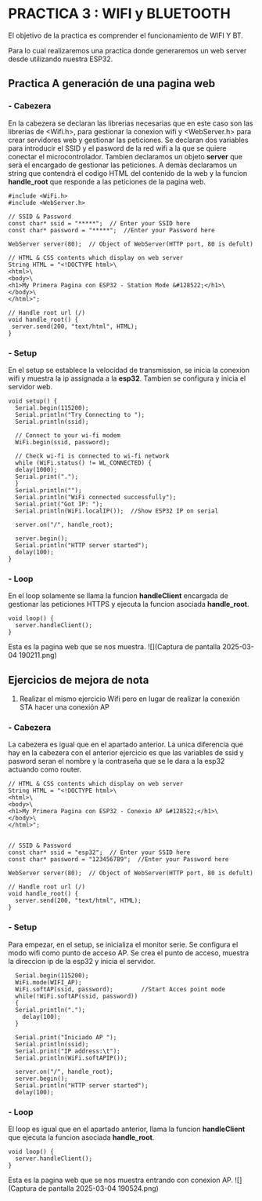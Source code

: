 # PRACTICA 3 : WIFI  y BLUETOOTH  

El objetivo de la practica es comprender el funcionamiento de WIFI Y BT.

Para lo cual realizaremos una practica  donde  generaremos un web server desde utilizando 
nuestra ESP32.

## Practica A generación de una pagina web  


### - Cabezera
En la cabezera se declaran las librerias necesarias que en este caso son las librerias de <Wifi.h>, para gestionar la conexion wifi y <WebServer.h> para crear servidores web y gestionar las peticiones. Se declaran dos variables para introducir el SSID y el pasword de la red wifi a la que se quiere conectar el microcontrolador. Tambien declaramos un objeto **server** que serà el encargado de gestionar las peticiones. A demàs declaramos un string que contendrà el codigo HTML del contenido de la web y la funcion **handle_root** que responde a las peticiones de la pagina web.

 ```
#include <WiFi.h>
#include <WebServer.h>

// SSID & Password
const char* ssid = "*****";  // Enter your SSID here
const char* password = "*****";  //Enter your Password here

WebServer server(80);  // Object of WebServer(HTTP port, 80 is defult)

// HTML & CSS contents which display on web server
String HTML = "<!DOCTYPE html>\
<html>\
<body>\
<h1>My Primera Pagina con ESP32 - Station Mode &#128522;</h1>\
</body>\
</html>";

// Handle root url (/)
void handle_root() {
  server.send(200, "text/html", HTML);
}
```

### - Setup
En el setup se establece la velocidad de transmission, se inicia la conexion wifi y muestra la ip assignada a la **esp32**. Tambien se configura y inicia el servidor web.

```
void setup() {
  Serial.begin(115200);
  Serial.println("Try Connecting to ");
  Serial.println(ssid);

  // Connect to your wi-fi modem
  WiFi.begin(ssid, password);

  // Check wi-fi is connected to wi-fi network
  while (WiFi.status() != WL_CONNECTED) {
  delay(1000);
  Serial.print(".");
  }
  Serial.println("");
  Serial.println("WiFi connected successfully");
  Serial.print("Got IP: ");
  Serial.println(WiFi.localIP());  //Show ESP32 IP on serial

  server.on("/", handle_root);

  server.begin();
  Serial.println("HTTP server started");
  delay(100); 
}
```

### - Loop
En el loop solamente se llama la funcion **handleClient** encargada de gestionar las peticiones HTTPS y ejecuta la funcion asociada **handle_root**.
```
void loop() {
  server.handleClient();
}
```

Esta es la pagina web que se nos muestra.
![](Captura de pantalla 2025-03-04 190211.png)

## Ejercicios de mejora de nota 

1. Realizar el mismo ejercicio Wifi pero en lugar de realizar la conexión STA hacer una conexión AP

### - Cabezera
La cabezera es igual que en el apartado anterior. La unica diferencia que hay en la cabezera con el anterior ejercicio es que las variables de ssid y pasword seran el nombre y la contraseña que se le dara a la esp32 actuando como router.

```
// HTML & CSS contents which display on web server
String HTML = "<!DOCTYPE html>\
<html>\
<body>\
<h1>My Primera Pagina con ESP32 - Conexio AP &#128522;</h1>\
</body>\
</html>";


// SSID & Password
const char* ssid = "esp32";  // Enter your SSID here
const char* password = "123456789";  //Enter your Password here

WebServer server(80);  // Object of WebServer(HTTP port, 80 is defult)

// Handle root url (/)
void handle_root() {
  server.send(200, "text/html", HTML);
}
```

### - Setup

Para empezar, en el setup, se inicializa el monitor serie. Se configura el modo wifi como punto de acceso AP. Se crea el punto de acceso, muestra la direccion ip de la esp32 y inicia el servidor.

```
  Serial.begin(115200);
  WiFi.mode(WIFI_AP);
  WiFi.softAP(ssid, password);        //Start Acces point mode
  while(!WiFi.softAP(ssid, password))
  {
  Serial.println(".");
    delay(100);
  }
  
  Serial.print("Iniciado AP ");
  Serial.println(ssid);
  Serial.print("IP address:\t");
  Serial.println(WiFi.softAPIP());

  server.on("/", handle_root);
  server.begin();
  Serial.println("HTTP server started");
  delay(100); 
```

### - Loop
El loop es igual que en el apartado anterior, llama la funcion **handleClient** que ejecuta la funcion asociada **handle_root**.

```
void loop() {
  server.handleClient();
}
```

Esta es la pagina web que se nos muestra entrando con conexion AP.
![](Captura de pantalla 2025-03-04 190524.png)